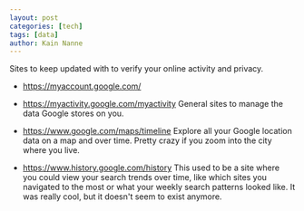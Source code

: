 ```yaml
---
layout: post
categories: [tech]
tags: [data]
author: Kain Nanne
---
```


Sites to keep updated with to verify your online activity and privacy.

<!-- excerpt separator -->

- https://myaccount.google.com/
- https://myactivity.google.com/myactivity
General sites to manage the data Google stores on you.

- https://www.google.com/maps/timeline
Explore all your Google location data on a map and over time. Pretty crazy if you zoom into the city where you live.

- https://www.history.google.com/history
This used to be a site where you could view your search trends over time, like which sites you navigated to the most or what your weekly search patterns looked like. It was really cool, but it doesn't seem to exist anymore.
